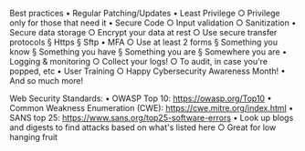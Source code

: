 Best practices
	• Regular Patching/Updates
	• Least Privilege
		○ Privilege only for those that need it
	• Secure Code
		○ Input validation
		○ Sanitization
	• Secure data storage
		○ Encrypt your data at rest
		○ Use secure transfer protocols
			§ Https
			§ Sftp
	• MFA
		○ Use at least 2 forms
			§ Something you know
			§ Something you have
			§ Something you are
			§ Somewhere you are
	• Logging & monitoring
		○ Collect your logs!
		○ To audit, in case you're popped, etc
	• User Training
		○ Happy Cybersecurity Awareness Month!
	• And so much more!

Web Security Standards:
	• OWASP Top 10: https://owasp.org/Top10
	• Common Weakness Enumeration (CWE): https://cwe.mitre.org/index.html
	• SANS top 25: https://www.sans.org/top25-software-errors
	• Look up blogs and digests to find attacks based on what's listed here
		○ Great for low hanging fruit